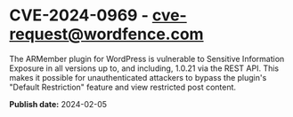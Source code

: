 # CVE-2024-0969 - cve-request@wordfence.com

The ARMember plugin for WordPress is vulnerable to Sensitive Information Exposure in all versions up to, and including, 1.0.21 via the REST API. This makes it possible for unauthenticated attackers to bypass the plugin's "Default Restriction" feature and view restricted post content.

**Publish date:** 2024-02-05

